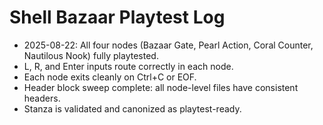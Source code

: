 # Shell Bazaar Playtest Log

- 2025-08-22: All four nodes (Bazaar Gate, Pearl Action, Coral Counter, Nautilous Nook) fully playtested.
- L, R, and Enter inputs route correctly in each node.
- Each node exits cleanly on Ctrl+C or EOF.
- Header block sweep complete: all node-level files have consistent headers.
- Stanza is validated and canonized as playtest-ready.
